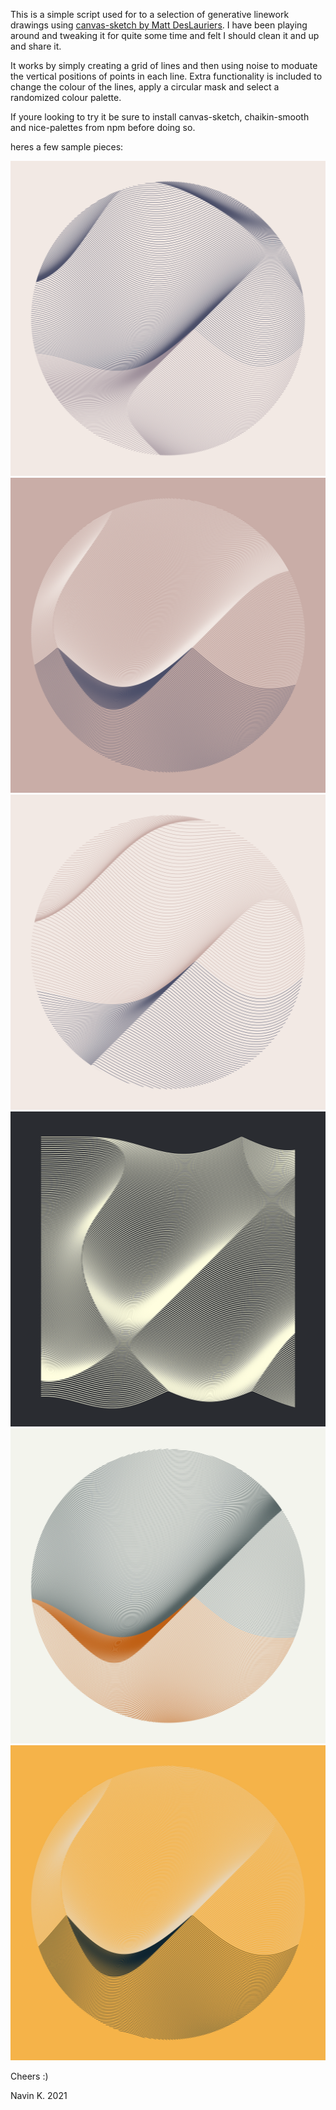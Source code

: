 This is a simple script used for to a selection of generative linework drawings using [canvas-sketch by Matt DesLauriers](https://github.com/mattdesl/canvas-sketch). I have been playing around and tweaking it for quite some time and felt I should clean it and up and share it.

It works by simply creating a grid of lines and then using noise to moduate the vertical positions of points in each line. Extra functionality is included to change the colour of the lines, apply a circular mask and select a randomized colour palette.

If youre looking to try it be sure to install canvas-sketch, chaikin-smooth and nice-palettes from npm before doing so.

heres a few sample pieces:

![](./outputs/(5).png)
![](./outputs/(6).png)
![](./outputs/(4).png)
![](./outputs/(7).png)
![](./outputs/(3).png)
![](./outputs/(2).png)

Cheers :)

Navin K. 2021